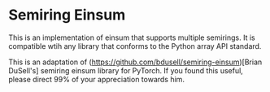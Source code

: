 Semiring Einsum
===============

This is an implementation of einsum that supports multiple semirings. It is compatible wtih any library that conforms to the Python array API standard.

This is an adaptation of (https://github.com/bdusell/semiring-einsum)[Brian DuSell's] semiring einsum library for PyTorch. If you found this useful, please direct 99% of your appreciation towards him.
